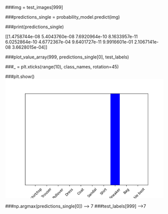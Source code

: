###img = test_images[999]

###predictions_single = probability_model.predict(img)

###print(predictions_single)

[[1.4758744e-08 5.4043760e-08 7.6920964e-10 8.1633957e-11 6.0252864e-10
4.6772367e-04 9.6401727e-11 9.9916601e-01 2.1067141e-08 3.6628015e-04]]

###plot_value_array(999, predictions_single[0], test_labels)

###_ = plt.xticks(range(10), class_names, rotation=45)

###plt.show()
![img_7.png](img_7.png)

###np.argmax(predictions_single[0])
--> 7
###test_labels[999]
-->7



